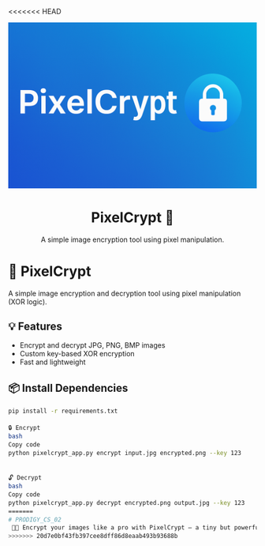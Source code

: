 <<<<<<< HEAD
<p align="center">
  <img src="assets/banner.png" alt="PixelCrypt Banner" width="600"/>
</p>

<h1 align="center">PixelCrypt 🔐</h1>
<p align="center">A simple image encryption tool using pixel manipulation.</p>

# 🔐 PixelCrypt

A simple image encryption and decryption tool using pixel manipulation (XOR logic).

## 💡 Features
- Encrypt and decrypt JPG, PNG, BMP images
- Custom key-based XOR encryption
- Fast and lightweight

## 📦 Install Dependencies

```bash
pip install -r requirements.txt
 
🔒 Encrypt
bash
Copy code
python pixelcrypt_app.py encrypt input.jpg encrypted.png --key 123


🔓 Decrypt
bash
Copy code
python pixelcrypt_app.py decrypt encrypted.png output.jpg --key 123
=======
# PRODIGY_CS_02
 🔐✨ Encrypt your images like a pro with PixelCrypt — a tiny but powerful Python tool that scrambles pixels with the power of XOR magic. Protect your visuals in just one line of code!
>>>>>>> 20d7e0bf43fb397cee8dff86d8eaab493b93688b
